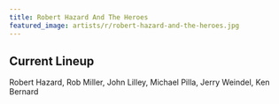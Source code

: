 ```yaml
---
title: Robert Hazard And The Heroes
featured_image: artists/r/robert-hazard-and-the-heroes.jpg
---
```

## Current Lineup

Robert Hazard, Rob Miller, John Lilley, Michael Pilla, Jerry Weindel, Ken Bernard

